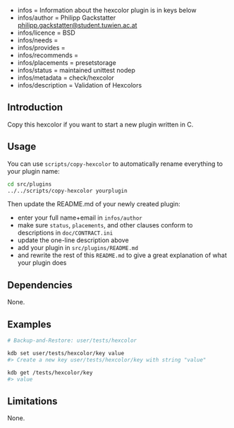 - infos = Information about the hexcolor plugin is in keys below
- infos/author = Philipp Gackstatter <philipp.gackstatter@student.tuwien.ac.at>
- infos/licence = BSD
- infos/needs =
- infos/provides =
- infos/recommends =
- infos/placements = presetstorage
- infos/status = maintained unittest nodep
- infos/metadata = check/hexcolor
- infos/description = Validation of Hexcolors

## Introduction

Copy this hexcolor if you want to start a new
plugin written in C.

## Usage

You can use `scripts/copy-hexcolor`
to automatically rename everything to your
plugin name:

```bash
cd src/plugins
../../scripts/copy-hexcolor yourplugin
```

Then update the README.md of your newly created plugin:

- enter your full name+email in `infos/author`
- make sure `status`, `placements`, and other clauses conform to
  descriptions in `doc/CONTRACT.ini`
- update the one-line description above
- add your plugin in `src/plugins/README.md`
- and rewrite the rest of this `README.md` to give a great
  explanation of what your plugin does

## Dependencies

None.

## Examples

```sh
# Backup-and-Restore: user/tests/hexcolor

kdb set user/tests/hexcolor/key value
#> Create a new key user/tests/hexcolor/key with string "value"

kdb get /tests/hexcolor/key
#> value
```

## Limitations

None.
